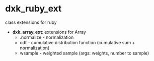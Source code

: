 # dxk_ruby_ext
class extensions for ruby




- **dxk_array_ext**: extensions for Array
  - .normalize - normalization
  - cdf - cumulative distribution function (cumulative sum + normalization)
  - wsample - weighted sample (args: weights, number to sample)
